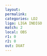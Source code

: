 ```yaml
---
layout: 
permalink: 
categories: LD2
liga: LIGA INDIGO
match: 2
local: OBS
r1: 0
r2: 0
out: DUAT
---
```

